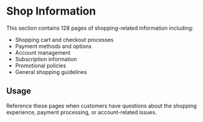 # Shop Information

This section contains 128 pages of shopping-related information including:

- Shopping cart and checkout processes
- Payment methods and options
- Account management
- Subscription information
- Promotional policies
- General shopping guidelines

## Usage

Reference these pages when customers have questions about the shopping experience, payment processing, or account-related issues.

